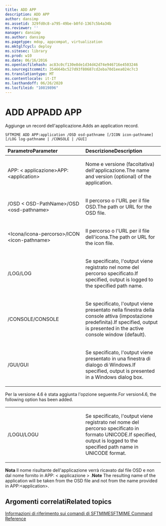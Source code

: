 ```yaml
---
title: ADD APP
description: ADD APP
author: dansimp
ms.assetid: 329fd0c8-a795-49be-b0fd-1367c5b4a34b
ms.reviewer: ''
manager: dansimp
ms.author: dansimp
ms.pagetype: mdop, appcompat, virtualization
ms.mktglfcycl: deploy
ms.sitesec: library
ms.prod: w10
ms.date: 06/16/2016
ms.openlocfilehash: ac83c0cf130e8de1d34d42d74e946716e4503246
ms.sourcegitcommit: 354664bc527d93f80687cd2eba70d1eea024c7c3
ms.translationtype: MT
ms.contentlocale: it-IT
ms.lasthandoff: 06/26/2020
ms.locfileid: "10819896"
---
```

# <span data-ttu-id="f5f44-103">ADD APP</span><span class="sxs-lookup"><span data-stu-id="f5f44-103">ADD APP</span></span>


<span data-ttu-id="f5f44-104">Aggiunge un record dell'applicazione.</span><span class="sxs-lookup"><span data-stu-id="f5f44-104">Adds an application record.</span></span>

`SFTMIME ADD APP:application /OSD osd-pathname [/ICON icon-pathname] [/LOG log-pathname | /CONSOLE | /GUI]`

<table>
<colgroup>
<col width="50%" />
<col width="50%" />
</colgroup>
<thead>
<tr class="header">
<th align="left"><span data-ttu-id="f5f44-105">Parametro</span><span class="sxs-lookup"><span data-stu-id="f5f44-105">Parameter</span></span></th>
<th align="left"><span data-ttu-id="f5f44-106">Descrizione</span><span class="sxs-lookup"><span data-stu-id="f5f44-106">Description</span></span></th>
</tr>
</thead>
<tbody>
<tr class="odd">
<td align="left"><p><span data-ttu-id="f5f44-107">APP: &lt; applicazione&gt;</span><span class="sxs-lookup"><span data-stu-id="f5f44-107">APP:&lt;application&gt;</span></span></p></td>
<td align="left"><p><span data-ttu-id="f5f44-108">Nome e versione (facoltativa) dell'applicazione.</span><span class="sxs-lookup"><span data-stu-id="f5f44-108">The name and version (optional) of the application.</span></span></p></td>
</tr>
<tr class="even">
<td align="left"><p><span data-ttu-id="f5f44-109">/OSD &lt; OSD-PathName&gt;</span><span class="sxs-lookup"><span data-stu-id="f5f44-109">/OSD &lt;osd-pathname&gt;</span></span></p></td>
<td align="left"><p><span data-ttu-id="f5f44-110">Il percorso o l'URL per il file OSD.</span><span class="sxs-lookup"><span data-stu-id="f5f44-110">The path or URL for the OSD file.</span></span></p></td>
</tr>
<tr class="odd">
<td align="left"><p><span data-ttu-id="f5f44-111">&lt;Icona/icona-percorso&gt;</span><span class="sxs-lookup"><span data-stu-id="f5f44-111">/ICON &lt;icon-pathname&gt;</span></span></p></td>
<td align="left"><p><span data-ttu-id="f5f44-112">Il percorso o l'URL per il file dell'icona.</span><span class="sxs-lookup"><span data-stu-id="f5f44-112">The path or URL for the icon file.</span></span></p></td>
</tr>
<tr class="even">
<td align="left"><p><span data-ttu-id="f5f44-113">/LOG</span><span class="sxs-lookup"><span data-stu-id="f5f44-113">/LOG</span></span></p></td>
<td align="left"><p><span data-ttu-id="f5f44-114">Se specificato, l'output viene registrato nel nome del percorso specificato.</span><span class="sxs-lookup"><span data-stu-id="f5f44-114">If specified, output is logged to the specified path name.</span></span></p></td>
</tr>
<tr class="odd">
<td align="left"><p><span data-ttu-id="f5f44-115">/CONSOLE</span><span class="sxs-lookup"><span data-stu-id="f5f44-115">/CONSOLE</span></span></p></td>
<td align="left"><p><span data-ttu-id="f5f44-116">Se specificato, l'output viene presentato nella finestra della console attiva (impostazione predefinita).</span><span class="sxs-lookup"><span data-stu-id="f5f44-116">If specified, output is presented in the active console window (default).</span></span></p></td>
</tr>
<tr class="even">
<td align="left"><p><span data-ttu-id="f5f44-117">/GUI</span><span class="sxs-lookup"><span data-stu-id="f5f44-117">/GUI</span></span></p></td>
<td align="left"><p><span data-ttu-id="f5f44-118">Se specificato, l'output viene presentato in una finestra di dialogo di Windows.</span><span class="sxs-lookup"><span data-stu-id="f5f44-118">If specified, output is presented in a Windows dialog box.</span></span></p></td>
</tr>
</tbody>
</table>

 

<span data-ttu-id="f5f44-119">Per la versione 4.6 è stata aggiunta l'opzione seguente.</span><span class="sxs-lookup"><span data-stu-id="f5f44-119">For version4.6, the following option has been added.</span></span>

<table>
<colgroup>
<col width="50%" />
<col width="50%" />
</colgroup>
<tbody>
<tr class="odd">
<td align="left"><p><span data-ttu-id="f5f44-120">/LOGU</span><span class="sxs-lookup"><span data-stu-id="f5f44-120">/LOGU</span></span></p></td>
<td align="left"><p><span data-ttu-id="f5f44-121">Se specificato, l'output viene registrato nel nome del percorso specificato in formato UNICODE.</span><span class="sxs-lookup"><span data-stu-id="f5f44-121">If specified, output is logged to the specified path name in UNICODE format.</span></span></p></td>
</tr>
</tbody>
</table>

 

<span data-ttu-id="f5f44-122">**Nota**  Il nome risultante dell'applicazione verrà ricavato dal file OSD e non dal nome fornito in APP: &lt; applicazione &gt; .</span><span class="sxs-lookup"><span data-stu-id="f5f44-122">**Note** The resulting name of the application will be taken from the OSD file and not from the name provided in APP:&lt;application&gt;.</span></span>

 

## <span data-ttu-id="f5f44-123">Argomenti correlati</span><span class="sxs-lookup"><span data-stu-id="f5f44-123">Related topics</span></span>


[<span data-ttu-id="f5f44-124">Informazioni di riferimento sui comandi di SFTMIME</span><span class="sxs-lookup"><span data-stu-id="f5f44-124">SFTMIME Command Reference</span></span>](sftmime--command-reference.md)

 

 





